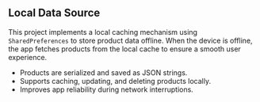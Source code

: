 ## Local Data Source

This project implements a local caching mechanism using `SharedPreferences` to store product data offline. When the device is offline, the app fetches products from the local cache to ensure a smooth user experience.

- Products are serialized and saved as JSON strings.
- Supports caching, updating, and deleting products locally.
- Improves app reliability during network interruptions.

